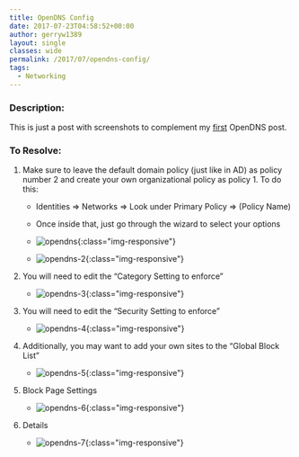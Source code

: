 ```yaml
---
title: OpenDNS Config
date: 2017-07-23T04:58:52+00:00
author: gerryw1389
layout: single
classes: wide
permalink: /2017/07/opendns-config/
tags:
  - Networking
---
```

<!--more-->

### Description:

This is just a post with screenshots to complement my [first](https://automationadmin.com/2016/05/opendns/) OpenDNS post.

### To Resolve:

1. Make sure to leave the default domain policy (just like in AD) as policy number 2 and create your own organizational policy as policy 1. To do this:

   - Identities => Networks => Look under Primary Policy => (Policy Name)

   - Once inside that, just go through the wizard to select your options
   
   - ![opendns](https://automationadmin.com/assets/images/uploads/2017/07/opendns.png){:class="img-responsive"}

   - ![opendns-2](https://automationadmin.com/assets/images/uploads/2017/07/opendns-2.png){:class="img-responsive"}

1. You will need to edit the &#8220;Category Setting to enforce&#8221;

   - ![opendns-3](https://automationadmin.com/assets/images/uploads/2017/07/opendns-3.png){:class="img-responsive"}

1. You will need to edit the &#8220;Security Setting to enforce&#8221;

   - ![opendns-4](https://automationadmin.com/assets/images/uploads/2017/07/opendns-4.png){:class="img-responsive"}

1. Additionally, you may want to add your own sites to the &#8220;Global Block List&#8221;

   - ![opendns-5](https://automationadmin.com/assets/images/uploads/2017/07/opendns-5.png){:class="img-responsive"}

1. Block Page Settings

   - ![opendns-6](https://automationadmin.com/assets/images/uploads/2017/07/opendns-6.png){:class="img-responsive"}

1. Details
   - ![opendns-7](https://automationadmin.com/assets/images/uploads/2017/07/opendns-7.png){:class="img-responsive"}
